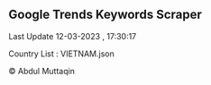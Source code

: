 

## Google Trends Keywords Scraper 
 
Last Update 12-03-2023 , 17:30:17

Country List :
VIETNAM.json



© Abdul Muttaqin 
